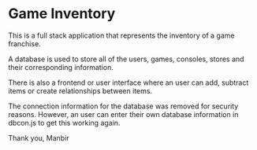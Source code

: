 # Game Inventory

This is a full stack application that represents the inventory of a game franchise.

A database is used to store all of the users, games, consoles, stores and their corresponding information.

There is also a frontend or user interface where an user can add, subtract items or create relationships between
items. 

The connection information for the database was removed for security reasons. However, an user can enter their own
database information in dbcon.js to get this working again. 

Thank you,
Manbir
